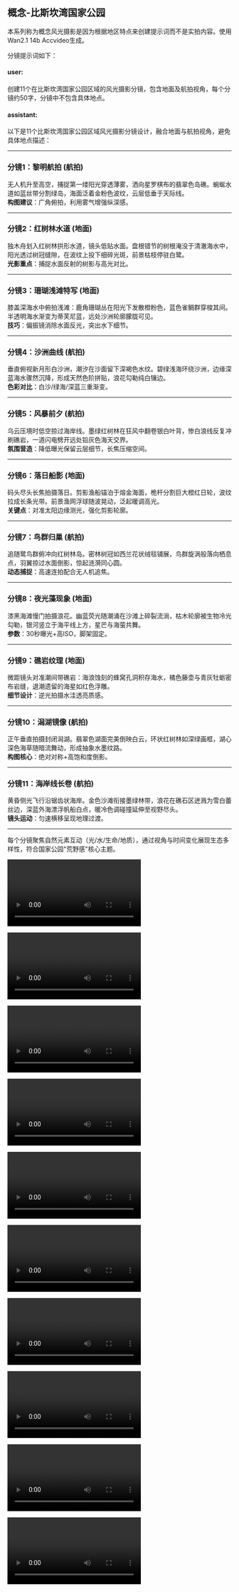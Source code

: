 ## 概念-比斯坎湾国家公园

本系列称为概念风光摄影是因为根据地区特点来创建提示词而不是实拍内容。使用Wan2.1 14b Accvideo生成。

分镜提示词如下：

#### user:

创建11个在比斯坎湾国家公园区域的风光摄影分镜，包含地面及航拍视角，每个分镜约50字，分镜中不包含具体地点。

#### assistant:

以下是11个比斯坎湾国家公园区域风光摄影分镜设计，融合地面与航拍视角，避免具体地点描述：

---

### **分镜1：黎明航拍 (航拍)**  
无人机升至高空，捕捉第一缕阳光穿透薄雾，洒向星罗棋布的翡翠色岛礁。蜿蜒水道如蓝丝带分割绿岛，海面泛着金粉色波纹，云层低垂于天际线。  
**构图建议**：广角俯拍，利用雾气增强纵深感。

---

### **分镜2：红树林水道 (地面)**  
独木舟划入红树林拱形水道，镜头低贴水面。盘根错节的树根淹没于清澈海水中，阳光透过树冠缝隙，在波纹上投下细碎光斑，前景枯枝停驻白鹭。  
**光影重点**：捕捉水面反射的树影与高光对比。

---

### **分镜3：珊瑚浅滩特写 (地面)**  
膝盖深海水中俯拍浅滩：鹿角珊瑚丛在阳光下发散橙粉色，蓝色雀鲷群穿梭其间。半透明海水渐变为蒂芙尼蓝，远处沙洲轮廓朦胧可见。  
**技巧**：偏振镜消除水面反光，突出水下细节。

---

### **分镜4：沙洲曲线 (航拍)**  
垂直俯视新月形白沙洲，潮汐在沙面留下深褐色水纹。碧绿浅海环绕沙洲，边缘深蓝海水骤然沉降，形成天然色阶拼贴，浪花勾勒纯白镶边。  
**色彩对比**：白沙/绿海/深蓝三重渐变。

---

### **分镜5：风暴前夕 (航拍)**  
乌云压境时低空掠过海岸线。墨绿红树林在狂风中翻卷银白叶背，惨白浪线反复冲刷礁岩，一道闪电劈开远处铅灰色海天交界。  
**氛围营造**：降低曝光保留云层细节，长焦压缩空间。

---

### **分镜6：落日船影 (地面)**  
码头尽头长焦拍摄落日。剪影渔船锚泊于熔金海面，桅杆分割巨大橙红日轮，波纹拉成长条光带。前景渔网浮球随波晃动，泛起暖调高光。  
**关键点**：对准太阳边缘测光，强化剪影轮廓。

---

### **分镜7：鸟群归巢 (航拍)**  
追随鹭鸟群俯冲向红树林岛。密林树冠如西兰花状绒毯铺展，鸟群旋涡般落向栖息点，羽翼掠过水面倒影，惊起涟漪同心圆。  
**动态捕捉**：高速连拍配合无人机追焦。

---

### **分镜8：夜光藻现象 (地面)**  
漆黑海滩慢门拍摄浪花。幽蓝荧光随潮涌在沙滩上碎裂流淌，枯木轮廓被生物冷光勾勒，银河竖立于海平线上方，星芒与海萤共舞。  
**参数**：30秒曝光+高ISO，脚架固定。

---

### **分镜9：礁岩纹理 (地面)**  
微距镜头对准潮间带礁岩：海浪蚀刻的蜂窝孔洞积存海水，橘色藤壶与青灰牡蛎密布岩缝，退潮遗留的海星如红色浮雕。  
**细节设计**：逆光拍摄水洼透亮质感。

---

### **分镜10：潟湖镜像 (航拍)**  
正午垂直拍摄封闭潟湖。翡翠色湖面完美倒映白云，环状红树林如深绿画框，湖心深色海草随暗流舞动，形成抽象水墨纹路。  
**构图核心**：绝对对称+高饱和度倒影。

---

### **分镜11：海岸线长卷 (航拍)**  
黄昏侧光飞行沿锯齿状海岸。金色沙滩衔接墨绿林带，浪花在礁石区迸溅为雪白蕾丝边，深蓝外海漂浮帆船白点，暖冷色调碰撞延伸至视野尽头。  
**镜头运动**：匀速横移呈现地理过渡。

---

每个分镜聚焦自然元素互动（光/水/生命/地质），通过视角与时间变化展现生态多样性，符合国家公园"荒野感"核心主题。

<video src="https://github.com/Willian7004/media-blog/blob/main/files/202506/2025061901/Wan2.1_00001.mp4?raw=true" controls style="max-width: 100%;"></video>

<video src="https://github.com/Willian7004/media-blog/blob/main/files/202506/2025061901/Wan2.1_00003.mp4?raw=true" controls style="max-width: 100%;"></video>

<video src="https://github.com/Willian7004/media-blog/blob/main/files/202506/2025061901/Wan2.1_00007.mp4?raw=true" controls style="max-width: 100%;"></video>

<video src="https://github.com/Willian7004/media-blog/blob/main/files/202506/2025061901/Wan2.1_00010.mp4?raw=true" controls style="max-width: 100%;"></video>

<video src="https://github.com/Willian7004/media-blog/blob/main/files/202506/2025061901/Wan2.1_00011.mp4?raw=true" controls style="max-width: 100%;"></video>

<video src="https://github.com/Willian7004/media-blog/blob/main/files/202506/2025061901/Wan2.1_00014.mp4?raw=true" controls style="max-width: 100%;"></video>

<video src="https://github.com/Willian7004/media-blog/blob/main/files/202506/2025061901/Wan2.1_00015.mp4?raw=true" controls style="max-width: 100%;"></video>

<video src="https://github.com/Willian7004/media-blog/blob/main/files/202506/2025061901/Wan2.1_00017.mp4?raw=true" controls style="max-width: 100%;"></video>

<video src="https://github.com/Willian7004/media-blog/blob/main/files/202506/2025061901/Wan2.1_00020.mp4?raw=true" controls style="max-width: 100%;"></video>

<video src="https://github.com/Willian7004/media-blog/blob/main/files/202506/2025061901/Wan2.1_00021.mp4?raw=true" controls style="max-width: 100%;"></video>